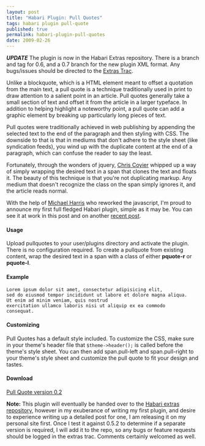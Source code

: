 ```yaml
---
layout: post
title: "Habari Plugin: Pull Quotes"
tags: habari plugin pull-quote
published: true
permalink: habari-plugin-pull-quotes
date: 2009-02-26
---
```


<strong><em>UPDATE</em></strong> The plugin is now in the Habari Extras repository.  There is a branch and tag for 0.6, and a 0.7 branch for the new plugin XML format.  Any bugs/issues should be directed to the <a href="http://trac.habariproject.org/habari-extras">Extras Trac</a>.

Unlike a blockquote, which is a HTML element meant to offset a quotation from the main text, a pull quote is a technique traditionally used in print to draw attention to a salient point in an article. <span class="pquote-r">Pull quotes generally take a small section of text and offset it from the article in a larger typeface.</span>  In addition to helping highlight a noteworthy point, a pull quote can add a graphic element by breaking up particularly long pieces of text.

Pull quotes were traditionally achieved in web publishing by appending the selected text to the end of the paragraph and then styling with CSS.  The downside to that is that in mediums that don't adhere to the style sheet (like syndication feeds), you wind up with the duplicate content at the end of a paragraph, which can confuse the reader to say the least.

Fortunately, through the wonders of jquery, <a href="http://css-tricks.com/better-pull-quotes/">Chris Coyier</a> whipped up a way of simply wrapping the desired text in a span that clones the text and floats it.  The beauty of this technique is that you're not duplicating markup.  Any medium that doesn't recognize the class on the span simply ignores it, and the article reads normal.

With the help of <a href="http://www.twofishcreative.com/michael/blog/">Michael Harris</a> who reworked the javascript, I'm proud to announce my first full fledged Habari plugin, simple as it may be.  You can see it at work in this post and on another <a href="http://miklb.com/ie8-compatibility-mode">recent post</a>.

<h4>Usage</h4>
Upload pullquotes to your user/plugins directory and activate the plugin.  There is no configuration required.  To create a pullquote from existing content, wrap the desired text in a span with a class  of either <strong>pquote-r</strong> or <strong>pquote-l</strong>.
<h4>Example</h4>

<code><p>Lorem ipsum dolor sit amet, consectetur adipisicing elit, sed do eiusmod tempor incididunt ut labore et dolore magna aliqua. <span class="pquote-r">Ut enim ad minim veniam</span>, quis nostrud exercitation ullamco laboris nisi ut aliquip ex ea commodo consequat.</p></code>

<h4>Customizing</h4>
Pull Quotes has a default style included.  To customize the CSS, make sure in your theme's header file that <code>$theme->header();</code> is called before the theme's style sheet.  You can then add span.pull-left and span.pull-right to your theme's style sheet and customize the pull quote to fit your design and tastes.

<h4>Download</h4>
<a href="http://miklb.com/user/files/pullquote.zip">Pull Quote version 0.2</a>

<strong>Note:</strong> This plugin will eventually be handed over to the <a href="http://trac.habariproject.org/habari-extras/">Habari extras repository</a>, however in my exuberance of writing my first plugin, and desire to experience writing up a detailed post for one, I am releasing it on my personal site first.  Once I test it against 0.5.2 to determine if a separate version is required, I will add it to the repo, so any bugs or feature requests should be logged in the extras trac.  Comments certainly welcomed as well.
